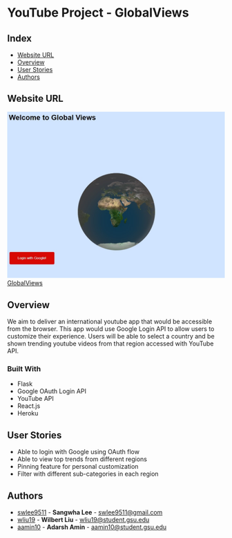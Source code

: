 # YouTube Project - GlobalViews
## Index
  - [Website URL](#website-url) 
  - [Overview](#overview)
  - [User Stories](#user-stories)
  - [Authors](#authors)
## Website URL
![landing-page](https://raw.githubusercontent.com/swlee9511/CSC4350-Group_project-GlobalViews-/main/GlobalViews-landing-page.jpg)
[GlobalViews](http://global-views2.herokuapp.com/)

## Overview
<!-- project description -->
We aim to deliver an international youtube app that would be accessible from the browser. This app would use Google Login API to allow users to customize their experience. Users will be able to select a country and be shown trending youtube videos from that region accessed with YouTube API.

### Built With
  - Flask
  - Google OAuth Login API
  - YouTube API
  - React.js
  - Heroku

## User Stories
<!-- user will be able to do -->
  - Able to login with Google using OAuth flow
  - Able to view top trends from different regions
  - Pinning feature for personal customization
  - Filter with different sub-categories in each region

## Authors
  - [swlee9511](https://github.com/swlee9511) - **Sangwha Lee** - <swlee9511@gmail.com>
  - [wliu19](https://github.com/wliu19) - **Wilbert Liu** - <wliu19@student.gsu.edu>
  - [aamin10](https://github.com/aamin10) - **Adarsh Amin** - <aamin10@student.gsu.edu>
